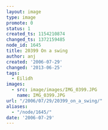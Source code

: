 ```yaml
---
layout: image
type: image
promote: 0
status: 1
created_ts: 1154210874
changed_ts: 1372159485
node_id: 1645
title: 20399 On a swing
author: anj
created: '2006-07-29'
changed: '2013-06-25'
tags:
  - Eilidh
images:
  - src: image/images/IMG_0399.JPG
    name: IMG_0399.JPG
url: "/2006/07/29/20399_on_a_swing/"
aliases:
  - "/node/1645/"
date: '2006-07-29'
---
```


